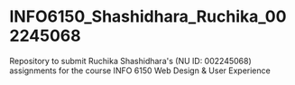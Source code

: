 # INFO6150_Shashidhara_Ruchika_002245068
Repository to submit Ruchika Shashidhara's (NU ID: 002245068) assignments for the course INFO 6150 Web Design &amp; User Experience 
